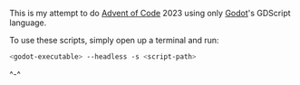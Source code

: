 This is my attempt to do [Advent of Code](https://adventofcode.com/) 2023 using only [Godot](https://godotengine.org/)'s GDScript language.

To use these scripts, simply open up a terminal and run:

```sh
<godot-executable> --headless -s <script-path>
```

^-^
